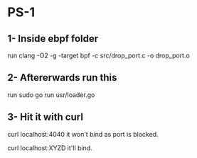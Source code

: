# PS-1
## 1- Inside ebpf folder
run clang -O2 -g -target bpf -c src/drop_port.c -o drop_port.o


## 2- Aftererwards run this 
run sudo go run usr/loader.go 


## 3- Hit it with curl 
curl localhost:4040 it won't bind as port is blocked.


curl localhost:XYZD it'll bind.
